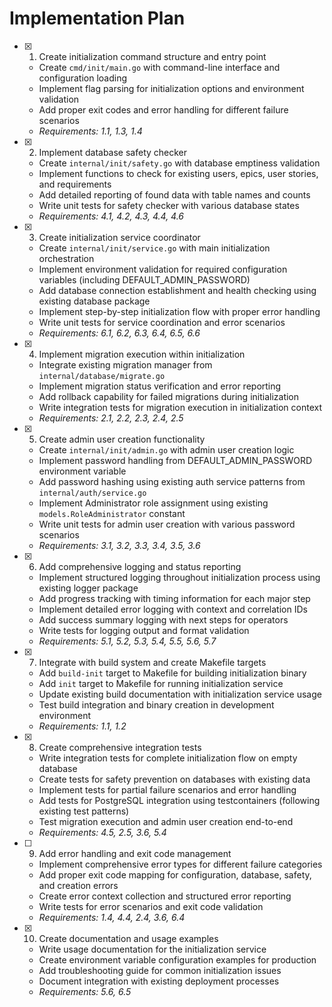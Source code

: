 # Implementation Plan

- [x] 1. Create initialization command structure and entry point
  - Create `cmd/init/main.go` with command-line interface and configuration loading
  - Implement flag parsing for initialization options and environment validation
  - Add proper exit codes and error handling for different failure scenarios
  - _Requirements: 1.1, 1.3, 1.4_

- [x] 2. Implement database safety checker
  - Create `internal/init/safety.go` with database emptiness validation
  - Implement functions to check for existing users, epics, user stories, and requirements
  - Add detailed reporting of found data with table names and counts
  - Write unit tests for safety checker with various database states
  - _Requirements: 4.1, 4.2, 4.3, 4.4, 4.6_

- [x] 3. Create initialization service coordinator
  - Create `internal/init/service.go` with main initialization orchestration
  - Implement environment validation for required configuration variables (including DEFAULT_ADMIN_PASSWORD)
  - Add database connection establishment and health checking using existing database package
  - Implement step-by-step initialization flow with proper error handling
  - Write unit tests for service coordination and error scenarios
  - _Requirements: 6.1, 6.2, 6.3, 6.4, 6.5, 6.6_

- [x] 4. Implement migration execution within initialization
  - Integrate existing migration manager from `internal/database/migrate.go`
  - Implement migration status verification and error reporting
  - Add rollback capability for failed migrations during initialization
  - Write integration tests for migration execution in initialization context
  - _Requirements: 2.1, 2.2, 2.3, 2.4, 2.5_

- [x] 5. Create admin user creation functionality
  - Create `internal/init/admin.go` with admin user creation logic
  - Implement password handling from DEFAULT_ADMIN_PASSWORD environment variable
  - Add password hashing using existing auth service patterns from `internal/auth/service.go`
  - Implement Administrator role assignment using existing `models.RoleAdministrator` constant
  - Write unit tests for admin user creation with various password scenarios
  - _Requirements: 3.1, 3.2, 3.3, 3.4, 3.5, 3.6_

- [x] 6. Add comprehensive logging and status reporting
  - Implement structured logging throughout initialization process using existing logger package
  - Add progress tracking with timing information for each major step
  - Implement detailed error logging with context and correlation IDs
  - Add success summary logging with next steps for operators
  - Write tests for logging output and format validation
  - _Requirements: 5.1, 5.2, 5.3, 5.4, 5.5, 5.6, 5.7_

- [x] 7. Integrate with build system and create Makefile targets
  - Add `build-init` target to Makefile for building initialization binary
  - Add `init` target to Makefile for running initialization service
  - Update existing build documentation with initialization service usage
  - Test build integration and binary creation in development environment
  - _Requirements: 1.1, 1.2_

- [x] 8. Create comprehensive integration tests
  - Write integration tests for complete initialization flow on empty database
  - Create tests for safety prevention on databases with existing data
  - Implement tests for partial failure scenarios and error handling
  - Add tests for PostgreSQL integration using testcontainers (following existing test patterns)
  - Test migration execution and admin user creation end-to-end
  - _Requirements: 4.5, 2.5, 3.6, 5.4_

- [ ] 9. Add error handling and exit code management
  - Implement comprehensive error types for different failure categories
  - Add proper exit code mapping for configuration, database, safety, and creation errors
  - Create error context collection and structured error reporting
  - Write tests for error scenarios and exit code validation
  - _Requirements: 1.4, 4.4, 2.4, 3.6, 6.4_

- [x] 10. Create documentation and usage examples
  - Write usage documentation for the initialization service
  - Create environment variable configuration examples for production
  - Add troubleshooting guide for common initialization issues
  - Document integration with existing deployment processes
  - _Requirements: 5.6, 6.5_